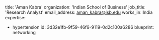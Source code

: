 title: 'Aman Kabra'
organization: 'Indian School of Business'
job_title: 'Research Analyst'
email_address: aman_kabra@isb.edu
works_in: India
expertise:
  - hypertension
id: 3d32e1fb-9f59-46f6-9119-0d2c100a6286
blueprint: networking
